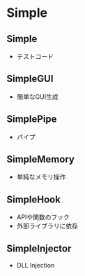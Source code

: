 # Simple
## Simple
+ テストコード

## SimpleGUI
+ 簡単なGUI生成

## SimplePipe
+ パイプ

## SimpleMemory
+ 単純なメモリ操作

## SimpleHook
+ APIや関数のフック
+ 外部ライブラリに依存

## SimpleInjector
+ DLL Injection